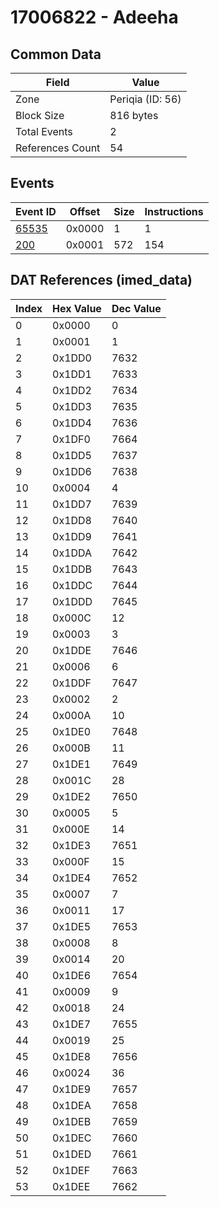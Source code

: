 # 17006822 - Adeeha

## Common Data

| Field            | Value            |
|------------------|------------------|
| Zone             | Periqia (ID: 56) |
| Block Size       | 816 bytes        |
| Total Events     | 2                |
| References Count | 54               |

## Events

| Event ID            | Offset   |   Size |   Instructions |
|---------------------|----------|--------|----------------|
| [65535](./65535.md) | 0x0000   |      1 |              1 |
| [200](./200.md)     | 0x0001   |    572 |            154 |

## DAT References (imed_data)

|   Index | Hex Value   |   Dec Value |
|---------|-------------|-------------|
|       0 | 0x0000      |           0 |
|       1 | 0x0001      |           1 |
|       2 | 0x1DD0      |        7632 |
|       3 | 0x1DD1      |        7633 |
|       4 | 0x1DD2      |        7634 |
|       5 | 0x1DD3      |        7635 |
|       6 | 0x1DD4      |        7636 |
|       7 | 0x1DF0      |        7664 |
|       8 | 0x1DD5      |        7637 |
|       9 | 0x1DD6      |        7638 |
|      10 | 0x0004      |           4 |
|      11 | 0x1DD7      |        7639 |
|      12 | 0x1DD8      |        7640 |
|      13 | 0x1DD9      |        7641 |
|      14 | 0x1DDA      |        7642 |
|      15 | 0x1DDB      |        7643 |
|      16 | 0x1DDC      |        7644 |
|      17 | 0x1DDD      |        7645 |
|      18 | 0x000C      |          12 |
|      19 | 0x0003      |           3 |
|      20 | 0x1DDE      |        7646 |
|      21 | 0x0006      |           6 |
|      22 | 0x1DDF      |        7647 |
|      23 | 0x0002      |           2 |
|      24 | 0x000A      |          10 |
|      25 | 0x1DE0      |        7648 |
|      26 | 0x000B      |          11 |
|      27 | 0x1DE1      |        7649 |
|      28 | 0x001C      |          28 |
|      29 | 0x1DE2      |        7650 |
|      30 | 0x0005      |           5 |
|      31 | 0x000E      |          14 |
|      32 | 0x1DE3      |        7651 |
|      33 | 0x000F      |          15 |
|      34 | 0x1DE4      |        7652 |
|      35 | 0x0007      |           7 |
|      36 | 0x0011      |          17 |
|      37 | 0x1DE5      |        7653 |
|      38 | 0x0008      |           8 |
|      39 | 0x0014      |          20 |
|      40 | 0x1DE6      |        7654 |
|      41 | 0x0009      |           9 |
|      42 | 0x0018      |          24 |
|      43 | 0x1DE7      |        7655 |
|      44 | 0x0019      |          25 |
|      45 | 0x1DE8      |        7656 |
|      46 | 0x0024      |          36 |
|      47 | 0x1DE9      |        7657 |
|      48 | 0x1DEA      |        7658 |
|      49 | 0x1DEB      |        7659 |
|      50 | 0x1DEC      |        7660 |
|      51 | 0x1DED      |        7661 |
|      52 | 0x1DEF      |        7663 |
|      53 | 0x1DEE      |        7662 |
